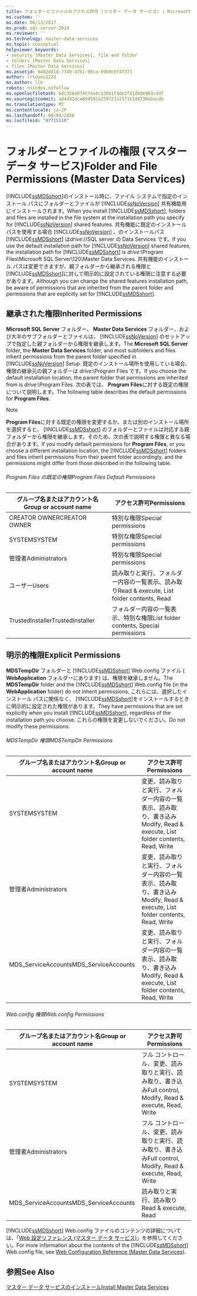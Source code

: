 ```yaml
---
title: フォルダーとファイルのアクセス許可 (マスター データ サービス) | Microsoft Docs
ms.custom: ''
ms.date: 06/13/2017
ms.prod: sql-server-2014
ms.reviewer: ''
ms.technology: master-data-services
ms.topic: conceptual
helpviewer_keywords:
- security [Master Data Services], file and folder
- folders [Master Data Services]
- files [Master Data Services]
ms.assetid: 6402d81d-7349-47b1-95ca-99b0c0f4f373
author: lrtoyou1223
ms.author: lle
robots: noindex,nofollow
ms.openlocfilehash: 6dc356e074574a4c520b1f4de2f41db0e983c4df
ms.sourcegitcommit: ad4d92dce894592a259721a1571b1d8736abacdb
ms.translationtype: MT
ms.contentlocale: ja-JP
ms.lasthandoff: 08/04/2020
ms.locfileid: "87715510"
---
```

# <a name="folder-and-file-permissions-master-data-services"></a><span data-ttu-id="36bf7-102">フォルダーとファイルの権限 (マスター データ サービス)</span><span class="sxs-lookup"><span data-stu-id="36bf7-102">Folder and File Permissions (Master Data Services)</span></span>
  <span data-ttu-id="36bf7-103">[!INCLUDE[ssMDSshort](../includes/ssmdsshort-md.md)]のインストール時に、ファイル システムで指定のインストール パスにフォルダーとファイルが [!INCLUDE[ssNoVersion](../includes/ssnoversion-md.md)] 共有機能用にインストールされます。</span><span class="sxs-lookup"><span data-stu-id="36bf7-103">When you install [!INCLUDE[ssMDSshort](../includes/ssmdsshort-md.md)], folders and files are installed in the file system at the installation path you specify for [!INCLUDE[ssNoVersion](../includes/ssnoversion-md.md)] shared features.</span></span> <span data-ttu-id="36bf7-104">共有機能に既定のインストールパスを使用する場合 [!INCLUDE[ssNoVersion](../includes/ssnoversion-md.md)] 、のインストールパス [!INCLUDE[ssMDSshort](../includes/ssmdsshort-md.md)] は*drive*://SQL server の Data Services です。</span><span class="sxs-lookup"><span data-stu-id="36bf7-104">If you use the default installation path for [!INCLUDE[ssNoVersion](../includes/ssnoversion-md.md)] shared features, the installation path for [!INCLUDE[ssMDSshort](../includes/ssmdsshort-md.md)] is *drive*:\Program Files\Microsoft SQL Server\120\Master Data Services.</span></span> <span data-ttu-id="36bf7-105">共有機能のインストール パスは変更できますが、親フォルダーから継承される権限と [!INCLUDE[ssMDSshort](../includes/ssmdsshort-md.md)]に対して明示的に設定されている権限に注意する必要があります。</span><span class="sxs-lookup"><span data-stu-id="36bf7-105">Although you can change the shared features installation path, be aware of permissions that are inherited from the parent folder and permissions that are explicitly set for [!INCLUDE[ssMDSshort](../includes/ssmdsshort-md.md)].</span></span>  
  
## <a name="inherited-permissions"></a><span data-ttu-id="36bf7-106">継承された権限</span><span class="sxs-lookup"><span data-stu-id="36bf7-106">Inherited Permissions</span></span>  
 <span data-ttu-id="36bf7-107">**Microsoft SQL Server** フォルダー、 **Master Data Services** フォルダー、および大半のサブフォルダーとファイルは、 [!INCLUDE[ssNoVersion](../includes/ssnoversion-md.md)] のセットアップで指定した親フォルダーから権限を継承します。</span><span class="sxs-lookup"><span data-stu-id="36bf7-107">The **Microsoft SQL Server** folder, the **Master Data Services** folder, and most subfolders and files inherit permissions from the parent folder specified in [!INCLUDE[ssNoVersion](../includes/ssnoversion-md.md)] Setup.</span></span> <span data-ttu-id="36bf7-108">既定のインストール場所を使用している場合、権限の継承元の親フォルダーは *drive*:\Program Files です。</span><span class="sxs-lookup"><span data-stu-id="36bf7-108">If you choose the default installation location, the parent folder that permissions are inherited from is *drive*:\Program Files.</span></span> <span data-ttu-id="36bf7-109">次の表では、 **Program Files**に対する既定の権限について説明します。</span><span class="sxs-lookup"><span data-stu-id="36bf7-109">The following table describes the default permissions for **Program Files**.</span></span>  
  
> [!NOTE]  
>  <span data-ttu-id="36bf7-110">**Program Files**に対する既定の権限を変更するか、または別のインストール場所を選択すると、 [!INCLUDE[ssMDSshort](../includes/ssmdsshort-md.md)] のフォルダーとファイルは対応する親フォルダーから権限を継承します。そのため、次の表で説明する権限と異なる場合があります。</span><span class="sxs-lookup"><span data-stu-id="36bf7-110">If you modify default permissions for **Program Files**, or you choose a different installation location, the [!INCLUDE[ssMDSshort](../includes/ssmdsshort-md.md)] folders and files inherit permissions from their parent folder accordingly, and the permissions might differ from those described in the following table.</span></span>  
  
###### <a name="program-files-default-permissions"></a><span data-ttu-id="36bf7-111">Program Files の既定の権限</span><span class="sxs-lookup"><span data-stu-id="36bf7-111">Program Files Default Permissions</span></span>  
  
|<span data-ttu-id="36bf7-112">グループ名またはアカウント名</span><span class="sxs-lookup"><span data-stu-id="36bf7-112">Group or account name</span></span>|<span data-ttu-id="36bf7-113">アクセス許可</span><span class="sxs-lookup"><span data-stu-id="36bf7-113">Permissions</span></span>|  
|---------------------------|-----------------|  
|<span data-ttu-id="36bf7-114">CREATOR OWNER</span><span class="sxs-lookup"><span data-stu-id="36bf7-114">CREATOR OWNER</span></span>|<span data-ttu-id="36bf7-115">特別な権限</span><span class="sxs-lookup"><span data-stu-id="36bf7-115">Special permissions</span></span>|  
|<span data-ttu-id="36bf7-116">SYSTEM</span><span class="sxs-lookup"><span data-stu-id="36bf7-116">SYSTEM</span></span>|<span data-ttu-id="36bf7-117">特別な権限</span><span class="sxs-lookup"><span data-stu-id="36bf7-117">Special permissions</span></span>|  
|<span data-ttu-id="36bf7-118">管理者</span><span class="sxs-lookup"><span data-stu-id="36bf7-118">Administrators</span></span>|<span data-ttu-id="36bf7-119">特別な権限</span><span class="sxs-lookup"><span data-stu-id="36bf7-119">Special permissions</span></span>|  
|<span data-ttu-id="36bf7-120">ユーザー</span><span class="sxs-lookup"><span data-stu-id="36bf7-120">Users</span></span>|<span data-ttu-id="36bf7-121">読み取りと実行、フォルダー内容の一覧表示、読み取り</span><span class="sxs-lookup"><span data-stu-id="36bf7-121">Read & execute, List folder contents, Read</span></span>|  
|<span data-ttu-id="36bf7-122">TrustedInstaller</span><span class="sxs-lookup"><span data-stu-id="36bf7-122">TrustedInstaller</span></span>|<span data-ttu-id="36bf7-123">フォルダー内容の一覧表示、特別な権限</span><span class="sxs-lookup"><span data-stu-id="36bf7-123">List folder contents, Special permissions</span></span>|  
  
## <a name="explicit-permissions"></a><span data-ttu-id="36bf7-124">明示的権限</span><span class="sxs-lookup"><span data-stu-id="36bf7-124">Explicit Permissions</span></span>  
 <span data-ttu-id="36bf7-125">**MDSTempDir** フォルダーと [!INCLUDE[ssMDSshort](../includes/ssmdsshort-md.md)] Web.config ファイル ( **WebApplication** フォルダーにあります) は、権限を継承しません。</span><span class="sxs-lookup"><span data-stu-id="36bf7-125">The **MDSTempDir** folder and the [!INCLUDE[ssMDSshort](../includes/ssmdsshort-md.md)] Web.config file (in the **WebApplication** folder) do not inherit permissions.</span></span> <span data-ttu-id="36bf7-126">これらには、選択したインストール パスに関係なく、 [!INCLUDE[ssMDSshort](../includes/ssmdsshort-md.md)]をインストールするときに明示的に設定された権限があります。</span><span class="sxs-lookup"><span data-stu-id="36bf7-126">They have permissions that are set explicitly when you install [!INCLUDE[ssMDSshort](../includes/ssmdsshort-md.md)], regardless of the installation path you choose.</span></span> <span data-ttu-id="36bf7-127">これらの権限を変更しないでください。</span><span class="sxs-lookup"><span data-stu-id="36bf7-127">Do not modify these permissions.</span></span>  
  
###### <a name="mdstempdir-permissions"></a><span data-ttu-id="36bf7-128">MDSTempDir 権限</span><span class="sxs-lookup"><span data-stu-id="36bf7-128">MDSTempDir Permissions</span></span>  
  
|<span data-ttu-id="36bf7-129">グループ名またはアカウント名</span><span class="sxs-lookup"><span data-stu-id="36bf7-129">Group or account name</span></span>|<span data-ttu-id="36bf7-130">アクセス許可</span><span class="sxs-lookup"><span data-stu-id="36bf7-130">Permissions</span></span>|  
|---------------------------|-----------------|  
|<span data-ttu-id="36bf7-131">SYSTEM</span><span class="sxs-lookup"><span data-stu-id="36bf7-131">SYSTEM</span></span>|<span data-ttu-id="36bf7-132">変更、読み取りと実行、フォルダー内容の一覧表示、読み取り、書き込み</span><span class="sxs-lookup"><span data-stu-id="36bf7-132">Modify, Read & execute, List folder contents, Read, Write</span></span>|  
|<span data-ttu-id="36bf7-133">管理者</span><span class="sxs-lookup"><span data-stu-id="36bf7-133">Administrators</span></span>|<span data-ttu-id="36bf7-134">変更、読み取りと実行、フォルダー内容の一覧表示、読み取り、書き込み</span><span class="sxs-lookup"><span data-stu-id="36bf7-134">Modify, Read & execute, List folder contents, Read, Write</span></span>|  
|<span data-ttu-id="36bf7-135">MDS_ServiceAccounts</span><span class="sxs-lookup"><span data-stu-id="36bf7-135">MDS_ServiceAccounts</span></span>|<span data-ttu-id="36bf7-136">変更、読み取りと実行、フォルダー内容の一覧表示、読み取り、書き込み</span><span class="sxs-lookup"><span data-stu-id="36bf7-136">Modify, Read & execute, List folder contents, Read, Write</span></span>|  
  
###### <a name="webconfig-permissions"></a><span data-ttu-id="36bf7-137">Web.config 権限</span><span class="sxs-lookup"><span data-stu-id="36bf7-137">Web.config Permissions</span></span>  
  
|<span data-ttu-id="36bf7-138">グループ名またはアカウント名</span><span class="sxs-lookup"><span data-stu-id="36bf7-138">Group or account name</span></span>|<span data-ttu-id="36bf7-139">アクセス許可</span><span class="sxs-lookup"><span data-stu-id="36bf7-139">Permissions</span></span>|  
|---------------------------|-----------------|  
|<span data-ttu-id="36bf7-140">SYSTEM</span><span class="sxs-lookup"><span data-stu-id="36bf7-140">SYSTEM</span></span>|<span data-ttu-id="36bf7-141">フル コントロール、変更、読み取りと実行、読み取り、書き込み</span><span class="sxs-lookup"><span data-stu-id="36bf7-141">Full control, Modify, Read & execute, Read, Write</span></span>|  
|<span data-ttu-id="36bf7-142">管理者</span><span class="sxs-lookup"><span data-stu-id="36bf7-142">Administrators</span></span>|<span data-ttu-id="36bf7-143">フル コントロール、変更、読み取りと実行、読み取り、書き込み</span><span class="sxs-lookup"><span data-stu-id="36bf7-143">Full control, Modify, Read & execute, Read, Write</span></span>|  
|<span data-ttu-id="36bf7-144">MDS_ServiceAccounts</span><span class="sxs-lookup"><span data-stu-id="36bf7-144">MDS_ServiceAccounts</span></span>|<span data-ttu-id="36bf7-145">読み取りと実行、読み取り</span><span class="sxs-lookup"><span data-stu-id="36bf7-145">Read & execute, Read</span></span>|  
  
 <span data-ttu-id="36bf7-146">[!INCLUDE[ssMDSshort](../includes/ssmdsshort-md.md)] Web.config ファイルのコンテンツの詳細については、「[Web 設定リファレンス (マスター データ サービス)](web-configuration-reference-master-data-services.md)」を参照してください。</span><span class="sxs-lookup"><span data-stu-id="36bf7-146">For more information about the contents of the [!INCLUDE[ssMDSshort](../includes/ssmdsshort-md.md)] Web.config file, see [Web Configuration Reference &#40;Master Data Services&#41;](web-configuration-reference-master-data-services.md).</span></span>  
  
## <a name="see-also"></a><span data-ttu-id="36bf7-147">参照</span><span class="sxs-lookup"><span data-stu-id="36bf7-147">See Also</span></span>  
 [<span data-ttu-id="36bf7-148">マスター データ サービスのインストール</span><span class="sxs-lookup"><span data-stu-id="36bf7-148">Install Master Data Services</span></span>](install-windows/install-master-data-services.md)  
  
  
